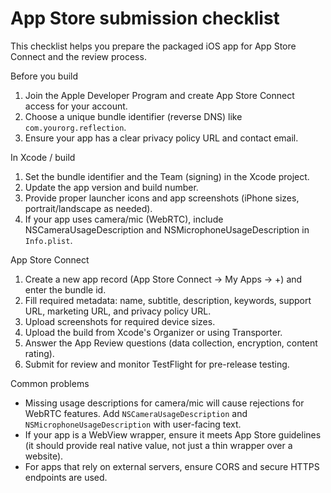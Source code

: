 # App Store submission checklist

This checklist helps you prepare the packaged iOS app for App Store Connect and the review process.

Before you build

1. Join the Apple Developer Program and create App Store Connect access for your account.
2. Choose a unique bundle identifier (reverse DNS) like `com.yourorg.reflection`.
3. Ensure your app has a clear privacy policy URL and contact email.

In Xcode / build

1. Set the bundle identifier and the Team (signing) in the Xcode project.
2. Update the app version and build number.
3. Provide proper launcher icons and app screenshots (iPhone sizes, portrait/landscape as needed).
4. If your app uses camera/mic (WebRTC), include NSCameraUsageDescription and NSMicrophoneUsageDescription in `Info.plist`.

App Store Connect

1. Create a new app record (App Store Connect → My Apps → +) and enter the bundle id.
2. Fill required metadata: name, subtitle, description, keywords, support URL, marketing URL, and privacy policy URL.
3. Upload screenshots for required device sizes.
4. Upload the build from Xcode's Organizer or using Transporter.
5. Answer the App Review questions (data collection, encryption, content rating).
6. Submit for review and monitor TestFlight for pre-release testing.

Common problems

- Missing usage descriptions for camera/mic will cause rejections for WebRTC features. Add `NSCameraUsageDescription` and `NSMicrophoneUsageDescription` with user-facing text.
- If your app is a WebView wrapper, ensure it meets App Store guidelines (it should provide real native value, not just a thin wrapper over a website).
- For apps that rely on external servers, ensure CORS and secure HTTPS endpoints are used.
